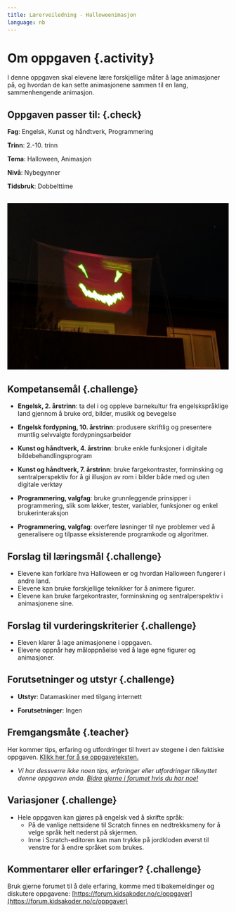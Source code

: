 ```yaml
---
title: Lærerveiledning - Halloweenimasjon
language: nb
---
```



# Om oppgaven {.activity}
I denne oppgaven skal elevene lære forskjellige måter å lage
animasjoner på, og hvordan de kan sette animasjonene sammen til en
lang, sammenhengende animasjon.

## Oppgaven passer til: {.check}
 __Fag__: Engelsk, Kunst og håndtverk, Programmering

__Trinn__: 2.-10. trinn

__Tema__: Halloween, Animasjon

__Nivå__: Nybegynner

__Tidsbruk__: Dobbelttime

##

![](halloweenimasjon.jpg)


## Kompetansemål {.challenge}

+ __Engelsk, 2. årstrinn__: ta del i og oppleve barnekultur fra engelskspråklige land gjennom å bruke ord, bilder, musikk og bevegelse

+ __Engelsk fordypning, 10. årstrinn__: produsere skriftlig og presentere muntlig selvvalgte fordypningsarbeider

+ __Kunst og håndtverk, 4. årstrinn__: bruke enkle funksjoner i digitale bildebehandlingsprogram

+ __Kunst og håndtverk, 7. årstrinn__: bruke fargekontraster, forminsking og sentralperspektiv for å gi illusjon av rom i bilder både med og uten digitale verktøy

+ __Programmering, valgfag__: bruke grunnleggende prinsipper i programmering, slik som løkker, tester, variabler, funksjoner og enkel brukerinteraksjon

+ __Programmering, valgfag__:  overføre løsninger til nye problemer ved å generalisere og tilpasse eksisterende programkode og algoritmer.

##


## Forslag til læringsmål {.challenge}

+ Elevene kan forklare hva Halloween er og hvordan Halloween fungerer i andre land.
+ Elevene kan bruke forskjellige teknikker for å animere figurer.
+ Elevene kan bruke fargekontraster, forminskning og sentralperspektiv i animasjonene sine.

##


## Forslag til vurderingskriterier {.challenge}

+ Eleven klarer å lage animasjonene i oppgaven.
+ Elevene oppnår høy måloppnåelse ved å lage egne figurer og animasjoner.
##


## Forutsetninger og utstyr {.challenge}

+ __Utstyr__: Datamaskiner med tilgang internett

+ __Forutsetninger__: Ingen

## Fremgangsmåte {.teacher}
Her kommer tips, erfaring og utfordringer til hvert av stegene i den faktiske oppgaven. <a href="http://oppgaver.kidsakoder.no/scratch/halooweenimasjon/halloweenimasjon.html" target="_blank_">Klikk her for å se oppgaveteksten.</a>

+ _Vi har dessverre ikke noen tips, erfaringer eller utfordringer tilknyttet denne oppgaven enda. [Bidra gjerne i forumet hvis du har noe!](https://forum.kidsakoder.no/c/oppgaver)_


## Variasjoner {.challenge}
+ Hele oppgaven kan gjøres på engelsk ved å skrifte språk:
  + På de vanlige nettsidene til Scratch finnes en nedtrekksmeny for
    å velge språk helt nederst på skjermen.
  + Inne i Scratch-editoren kan man trykke på jordkloden øverst til
    venstre for å endre språket som brukes.
##


## Kommentarer eller erfaringer? {.challenge}
Bruk gjerne forumet til å dele erfaring, komme med tilbakemeldinger og diskutere oppgavene: [https://forum.kidsakoder.no/c/oppgaver](https://forum.kidsakoder.no/c/oppgaver)
##
